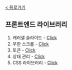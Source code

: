 [< 뒤로가기](../README.md)

## 프론트엔드 라이브러리

1. 캐러셀 슬라이드 - [Click](./1.carousel.md)
2. 무한 스크롤 - [Click](./2.infinite-scroll.md)
3. 토큰 - [Click](./3.token.md)
4. 상태 관리 - [Click](./4.state-management.md)
5. CSS 라이브러리 - [Click](./5.css-library.md)









